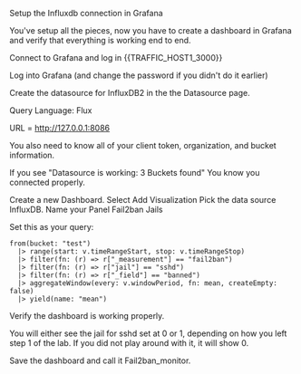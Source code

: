 Setup the Influxdb connection in Grafana

You've setup all the pieces, now you have to create a dashboard in Grafana and verify that everything is working end to end.

Connect to Grafana and log in {{TRAFFIC_HOST1_3000}}

Log into Grafana (and change the password if you didn't do it earlier)

Create the datasource for InfluxDB2 in the the Datasource page. 

Query Language: Flux

URL = http://127.0.0.1:8086

You also need to know all of your client token, organization, and bucket information.

If you see "Datasource is working: 3 Buckets found" You know you connected properly.

Create a new Dashboard.
Select Add Visualization
Pick the data source InfluxDB.
Name your Panel Fail2ban Jails

Set this as your query:

```plain
from(bucket: "test")
  |> range(start: v.timeRangeStart, stop: v.timeRangeStop)
  |> filter(fn: (r) => r["_measurement"] == "fail2ban")
  |> filter(fn: (r) => r["jail"] == "sshd")
  |> filter(fn: (r) => r["_field"] == "banned")
  |> aggregateWindow(every: v.windowPeriod, fn: mean, createEmpty: false)
  |> yield(name: "mean")
```

Verify the dashboard is working properly.

You will either see the jail for sshd set at 0 or 1, depending on how you left step 1 of the lab. If you did not play around with it, it will show 0.

Save the dashboard and call it Fail2ban_monitor.


